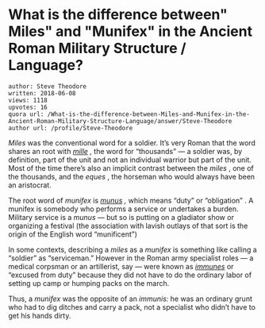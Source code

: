 # What is the difference between" Miles" and "Munifex" in the Ancient Roman Military Structure / Language?

	author: Steve Theodore
	written: 2018-06-08
	views: 1118
	upvotes: 16
	quora url: /What-is-the-difference-between-Miles-and-Munifex-in-the-Ancient-Roman-Military-Structure-Language/answer/Steve-Theodore
	author url: /profile/Steve-Theodore


_Miles_  was the conventional word for a soldier. It’s very Roman that the word shares an root with _[mille](http://perseus.uchicago.edu/cgi-bin/philologic/getobject.pl?c.11:1641.lewisandshort)_ _,_ the word for “thousands” — a soldier was, by definition, part of the unit and not an individual warrior but part of the unit. Most of the time there’s also an implicit contrast between the _miles_ , one of the thousands, and the _eques_ , the horseman who would always have been an aristocrat.

The root word of _munifex_  is _[munus](http://www.perseus.tufts.edu/hopper/text?doc=Perseus:text:1999.04.0059:entry=munus)_ _,_ which means “duty” or “obligation” . A munifex is somebody who performs a service or undertakes a burden. Military service is a _munus —_ but so is putting on a gladiator show or organizing a festival (the association with lavish outlays of that sort is the origin of the English word “munificent”)

In some contexts, describing a _miles_  as a _munifex_  is something like calling a “soldier” as “serviceman.” However in the Roman army specialist roles — a medical corpsman or an artillerist, say — were known as _[immunes](https://en.wikipedia.org/wiki/Immunes)_ or “excused from duty” because they did not have to do the ordinary labor of setting up camp or humping packs on the march.

Thus, a _munifex_  was the opposite of an _immunis:_ he was an ordinary grunt who had to dig ditches and carry a pack, not a specialist who didn’t have to get his hands dirty.


